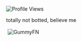 <p align="left"> <img src="https://komarev.com/ghpvc/?username=GummyFN" alt="Profile Views" /> </p>
totally not botted, believe me

<p>&nbsp;<img align="center" src="https://github-readme-stats.vercel.app/api?username=GummyFN&show_icons=true&theme=dark&locale=en" alt="GummyFN" /></p>
<!--
- [ ] test
- [x] test
-->
